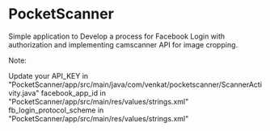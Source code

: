 # PocketScanner
Simple application to Develop a process for Facebook Login with authorization and implementing camscanner API for image cropping.

Note: 

Update your 
API_KEY in "PocketScanner/app/src/main/java/com/venkat/pocketscanner/ScannerActivity.java"
facebook_app_id in "PocketScanner/app/src/main/res/values/strings.xml"
fb_login_protocol_scheme in "PocketScanner/app/src/main/res/values/strings.xml"
